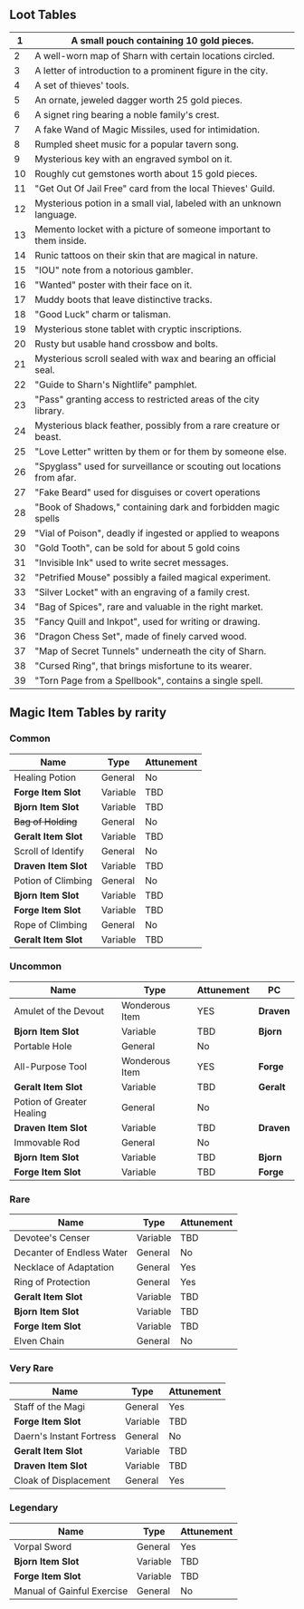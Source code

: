 ## Loot Tables

| 1   | A small pouch containing 10 gold pieces.                              |
| --- | --------------------------------------------------------------------- |
| 2   | A well-worn map of Sharn with certain locations circled.              |
| 3   | A letter of introduction to a prominent figure in the city.           |
| 4   | A set of thieves' tools.                                              |
| 5   | An ornate, jeweled dagger worth 25 gold pieces.                       |
| 6   | A signet ring bearing a noble family's crest.                         |
| 7   | A fake Wand of Magic Missiles, used for intimidation.                 |
| 8   | Rumpled sheet music for a popular tavern song.                        |
| 9   | Mysterious key with an engraved symbol on it.                         |
| 10  | Roughly cut gemstones worth about 15 gold pieces.                     |
| 11  | "Get Out Of Jail Free" card from the local Thieves' Guild.            |
| 12  | Mysterious potion in a small vial, labeled with an unknown language.  |
| 13  | Memento locket with a picture of someone important to them inside.    |
| 14  | Runic tattoos on their skin that are magical in nature.               |
| 15  | "IOU" note from a notorious gambler.                                  |
| 16  | "Wanted" poster with their face on it.                                |
| 17  | Muddy boots that leave distinctive tracks.                            |
| 18  | "Good Luck" charm or talisman.                                        |
| 19  | Mysterious stone tablet with cryptic inscriptions.                    |
| 20  | Rusty but usable hand crossbow and bolts.                             |
| 21  | Mysterious scroll sealed with wax and bearing an official seal.       |
| 22  | "Guide to Sharn's Nightlife" pamphlet.                                |
| 23  | "Pass" granting access to restricted areas of the city library.       |
| 24  | Mysterious black feather, possibly from a rare creature or beast.     |
| 25  | "Love Letter" written by them or for them by someone else.            |
| 26  | "Spyglass" used for surveillance or scouting out locations from afar. |
| 27  | "Fake Beard" used for disguises or covert operations                  |
| 28  | "Book of Shadows," containing dark and forbidden magic spells         |
| 29  | "Vial of Poison", deadly if ingested or applied to weapons            |
| 30  | "Gold Tooth", can be sold for about 5 gold coins                      |
| 31  | "Invisible Ink" used to write secret messages.                        |
| 32  | "Petrified Mouse" possibly a failed magical experiment.               |
| 33  | "Silver Locket" with an engraving of a family crest.                  |
| 34  | "Bag of Spices", rare and valuable in the right market.               |
| 35  | "Fancy Quill and Inkpot", used for writing or drawing.                |
| 36  | "Dragon Chess Set", made of finely carved wood.                       |
| 37  | "Map of Secret Tunnels" underneath the city of Sharn.                 |
| 38  | "Cursed Ring", that brings misfortune to its wearer.                  |
| 39  | "Torn Page from a Spellbook", contains a single spell.                |

## Magic Item Tables by rarity

### Common

| Name                 | Type     | Attunement |
| -------------------- | -------- | ---------- |
| Healing Potion       | General  | No         |
| **Forge Item Slot**  | Variable | TBD        |
| **Bjorn Item Slot**  | Variable | TBD        |
| ~~Bag of Holding~~   | General  | No         |
| **Geralt Item Slot** | Variable | TBD        |
| Scroll of Identify   | General  | No         |
| **Draven Item Slot** | Variable | TBD        |
| Potion of Climbing   | General  | No         |
| **Bjorn Item Slot**  | Variable | TBD        |
| **Forge Item Slot**  | Variable | TBD        |
| Rope of Climbing     | General  | No         |
| **Geralt Item Slot** | Variable | TBD        |

### Uncommon
| Name                      | Type           | Attunement | PC         |
| ------------------------- | -------------- | ---------- | ---------- |
| Amulet of the Devout      | Wonderous Item | YES        | **Draven** |
| **Bjorn Item Slot**       | Variable       | TBD        | **Bjorn**  |
| Portable Hole             | General        | No         |            |
| All-Purpose Tool          | Wonderous Item | YES        | **Forge**  |
| **Geralt Item Slot**      | Variable       | TBD        | **Geralt** |
| Potion of Greater Healing | General        | No         |            |
| **Draven Item Slot**      | Variable       | TBD        | **Draven** |
| Immovable Rod             | General        | No         |            |
| **Bjorn Item Slot**       | Variable       | TBD        | **Bjorn**  |
| **Forge Item Slot**       | Variable       | TBD        | **Forge**  |

### Rare
| Name                      | Type     | Attunement |
| ------------------------- | -------- | ---------- |
| Devotee's Censer          | Variable | TBD        |
| Decanter of Endless Water | General  | No         |
| Necklace of Adaptation    | General  | Yes        |
| Ring of Protection        | General  | Yes        |
| **Geralt Item Slot**      | Variable | TBD        |
| **Bjorn Item Slot**       | Variable | TBD        |
| **Forge Item Slot**       | Variable | TBD        |
| Elven Chain               | General  | No         |

### Very Rare
| Name                     | Type     | Attunement |
| ------------------------ | -------- | ---------- |
| Staff of the Magi        | General  | Yes        |
| **Forge Item Slot**      | Variable | TBD        |
| Daern's Instant Fortress | General  | No         |
| **Geralt Item Slot**     | Variable | TBD        |
| **Draven Item Slot**     | Variable | TBD        |
| Cloak of Displacement    | General  | Yes        |

### Legendary
| Name                       | Type     | Attunement |
| -------------------------- | -------- | ---------- |
| Vorpal Sword               | General  | Yes        |
| **Bjorn Item Slot**        | Variable | TBD        |
| **Forge Item Slot**        | Variable | TBD        |
| Manual of Gainful Exercise | General  | No         |